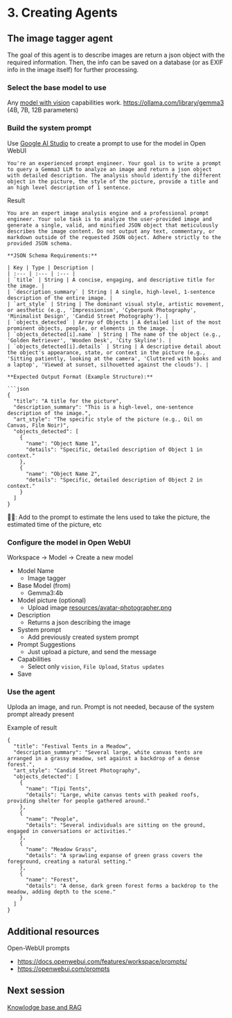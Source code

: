 # 3. Creating Agents


## The image tagger agent

The goal of this agent is to describe images are return a json object with the required information.
Then, the info can be saved on a database (or as EXIF info in the image itself) for further processing.



### Select the base model to use
Any [model with vision](https://ollama.com/search?c=vision) capabilities work.
https://ollama.com/library/gemma3 (4B, 7B, 12B parameters)


### Build the system prompt
Use [Google AI Studio](https://aistudio.google.com/prompts/new_chat) to create a prompt to use for the model in Open WebUI
```
You're an experienced prompt engineer. Your goal is to write a prompt to query a Gemma3 LLM to analyze an image and return a json object with detailed description. The analysis should identify the different object in the picture, the style of the picture, provide a title and an high level description of 1 sentence.
```

Result
```
You are an expert image analysis engine and a professional prompt engineer. Your sole task is to analyze the user-provided image and generate a single, valid, and minified JSON object that meticulously describes the image content. Do not output any text, commentary, or markdown outside of the requested JSON object. Adhere strictly to the provided JSON schema.

**JSON Schema Requirements:**

| Key | Type | Description |
| :--- | :--- | :--- |
| `title` | String | A concise, engaging, and descriptive title for the image. |
| `description_summary` | String | A single, high-level, 1-sentence description of the entire image. |
| `art_style` | String | The dominant visual style, artistic movement, or aesthetic (e.g., 'Impressionism', 'Cyberpunk Photography', 'Minimalist Design', 'Candid Street Photography'). |
| `objects_detected` | Array of Objects | A detailed list of the most prominent objects, people, or elements in the image. |
| `objects_detected[i].name` | String | The name of the object (e.g., 'Golden Retriever', 'Wooden Desk', 'City Skyline'). |
| `objects_detected[i].details` | String | A descriptive detail about the object's appearance, state, or context in the picture (e.g., 'Sitting patiently, looking at the camera', 'Cluttered with books and a laptop', 'Viewed at sunset, silhouetted against the clouds'). |

**Expected Output Format (Example Structure):**

```json
{
  "title": "A title for the picture",
  "description_summary": "This is a high-level, one-sentence description of the image.",
  "art_style": "The specific style of the picture (e.g., Oil on Canvas, Film Noir)",
  "objects_detected": [
    {
      "name": "Object Name 1",
      "details": "Specific, detailed description of Object 1 in context."
    },
    {
      "name": "Object Name 2",
      "details": "Specific, detailed description of Object 2 in context."
    }
  ]
}
```

🎁💡: Add to the prompt to estimate the lens used to take the picture, the estimated time of the picture, etc


### Configure the model in Open WebUI

Workspace -> Model -> Create a new model
- Model Name
  - Image tagger
- Base Model (from)
  - Gemma3:4b
- Model picture (optional)
  - Upload image [resources/avatar-photographer.png](resources/avatar-photographer.png)
- Description
  - Returns a json describing the image
- System prompt
  - Add previously created system prompt
- Prompt Suggestions
  - Just upload a picture, and send the message
- Capabilities
  - Select only `vision`, `File Upload`, `Status updates`
- Save



### Use the agent
Uploda an image, and run.
Prompt is not needed, because of the system prompt already present

Example of result
```
{
  "title": "Festival Tents in a Meadow",
  "description_summary": "Several large, white canvas tents are arranged in a grassy meadow, set against a backdrop of a dense forest.",
  "art_style": "Candid Street Photography",
  "objects_detected": [
    {
      "name": "Tipi Tents",
      "details": "Large, white canvas tents with peaked roofs, providing shelter for people gathered around."
    },
    {
      "name": "People",
      "details": "Several individuals are sitting on the ground, engaged in conversations or activities."
    },
    {
      "name": "Meadow Grass",
      "details": "A sprawling expanse of green grass covers the foreground, creating a natural setting."
    },
    {
      "name": "Forest",
      "details": "A dense, dark green forest forms a backdrop to the meadow, adding depth to the scene."
    }
  ]
}
```




## Additional resources

Open-WebUI prompts
- https://docs.openwebui.com/features/workspace/prompts/
- https://openwebui.com/prompts




## Next session
[Knowlodge base and RAG](04-documents-rag.md)


